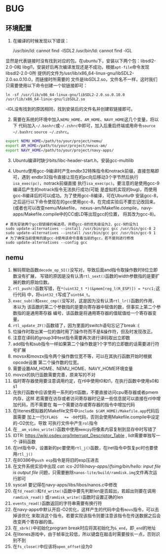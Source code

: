 # BUG

## 环境配置
1. 在编译的时候发现以下错误：

    /usr/bin/ld: cannot find -lSDL2
    /usr/bin/ld: cannot find -lGL

显然是代表链接时没有找到对应的包。在ubuntu下，安装以下两个包：libsdl2-2.0-0和
libgl1，安装好后再次编译发现还是不成功，根据`apt-file`命令发现libsdl2-2.0-0所
提供的文件为/usr/lib/x86_64-linux-gnu/libSDL2-2.0.so.0.10.0，而链接时所需要的
文件是libSDL2.so，文件名不一样，这时我们只需要使用以下命令创建一个软链接即可：
```shell
ln -sf /usr/lib/x86_64-linux-gnu/libSDL2-2.0.so.0.10.0 /usr/lib/x86_64-linux-gnu/libSDL2.so
```
-lGL没有找到的原因相同，找到安装后的文件名并创建软链接即可。

2. 需要在系统的环境中加入`NEMU_HOME`、`AM_HOME`、`NAVY_HOME`这几个变量，将以下
代码加入`~/.bashrc`或`~/.zshrc`中即可，加入后重启终端或用命令`source ~/.bashrc`
`source ~/.zshrc`。
```bash
export NEMU_HOME=/path/to/your/project/nemu/
export AM_HOME=/path/to/your/project/nexus-am/
export NAVY_HOME=/path/to/your/project/navy-apps/
```

3. Ubuntu编译时缺少bits/libc-header-start.h，安装gcc-multilib

4. Ubuntu使用gcc-9编译时产生endbr32特殊指令和notrack前缀，直接忽略即可，遇到
endbr32指令直接让现在的pc向后移动3个字节然后执行`isa_exec(pc)`，notrack前缀直接
执行`isa_exec(pc)`。要注意的是使用gcc-9编译后产生的notrack指令无法执行成功(可能
是虚拟机实现的bug)，而使用gcc-8编译后的可以成功。为了使用gcc-8编译，可在Ubuntu中
安装gcc-8，之后运行以下命令使现在的gcc使用gcc-8，在完成实验后不要忘记改回来。 (或者也可以改变nemu/Makefile，
nexus-am/Makefile.compile，navy-apps/Makefile.compile中的CC或LD等出现gcc的位置，
将其改为gcc-8)。
```shell
# 首先安装两个gcc软链接的候选项，并把gcc-8的优先级设为2，gcc-9的设为1
sudo update-alternatives --install /usr/bin/gcc gcc /usr/bin/gcc-8 2
sudo update-alternatives --install /usr/bin/gcc gcc /usr/bin/gcc-9 1
# 为了确保当前使用的是gcc-8使用该命令查看当前的gcc，若不是则进行修改
sudo update-alternatives --config gcc
```

## nemu
1. 解码帮助函数`decode_op_SI()`没写对，导致后面and指令取操作数时8位立即数没有扩展，
写错的原因是没有认清`rtl_sext()`函数的width参数指的是要扩展的数的原始位数。
2. `rtl_push()`函数写错，在`*(uint32_t *)(&pmem[reg_l(R_ESP)]) = *src1;`这行代码
中，将`uint32_t`写成了`uint64_t`。
3. `exec_sub()`和`exec_cmp()`没写对，这是因为没有认清`rtl_lr()`函数的作用，本以为
该函数的第二个参数指的是要向寄存器中赋值的数，但事实上第二个参数指的是通用寄存器
编号，该函数是将通用寄存器的值赋值给一个寄存器变量。
4. `rtl_update_ZF()`函数错了，因为里面的switch语句忘记了break :(
5. 位操作时取出某一位的值时用了|操作符而不是&操作符，但及时发现改正。
6. 注意在译码的group3中test指令需要再次进行译码取出立即数
7. add指令和sub指令一样如果第二个操作数是1个字节的立即数的话需要进行符号扩展
8. movsx和movzx指令两个操作数位宽不等，可以在其执行函数开始时根据opcode设置
第二个操作数的位宽。
9. 需要设置AM_HOME、NEMU_HOME、NAVY_HOME环境变量
10. movzx的执行函数需要完善，原来写的不对
11. 临时寄存器使用要注意调用约定，在rtl中使用t0和t1，在执行函数中使用s0和s1
12. 在执行函数中应该使用一系列的rtl函数，不要直接访问cpu寄存器或者pmem内存，这样
若需要在访存或者访问寄存器时记录一些信息就可以直接在rtl中增加代码，而不需要在
每一个需要访存或寄存器的指令中增加代码
13. 在litenes模拟器的Makefile文件中`include $(AM_HOME)/Makefile.app`代码后面需要
加上一行`CFLAGS   += -O0`代码，否则会使用Makefile.compile中设定的-O2优化，导致
可执行文件中产生`rol`指令
14. 在`__am_video_write()`函数中使用`memcpy`将像素内容复制到显存中时写错了
15. IDTR: https://wiki.osdev.org/Interrupt_Descriptor_Table , lidt需要单独写一个
译码函数
16. 在int指令中，设置新的pc要使用`rtl_j()`函数，在iret指令中恢复pc时也要使用`rtl_j()`
17. 在80386中`push esp`指令是将旧的esp压进去
18. 在文件系统实验中出现 *cat: ics-2019/navy-apps//fsimg/bin/hello: input file is output file*
问题，只需要删除`nanos-lite/build/ramdisk.img`文件再次运行即可
19. syscall 要记得在navy-apps/libs/libos/nanos.c中修改
20. 在`fd_read()`和`fd_write()`函数中要先判断len是否超出，若超出则要在调用`ramdisk_read()`
或`ramdisk_write()`函数时设置正确的len
21. `events_read()`函数返回的字符串需要有换行符
22. 在navy-apps中默认开启-O2优化，这样产生的代码中会有`movs`指令，可以去掉该优化
来取消这个指令。若要实现该指令则要注意该指令在传送数据之后会改变两个寄存器的值。
23. 在`_sbrk()`中初始化program break时应将其初始化为`&_end`，即`_end`的地址
24. 在litenes游戏中，由于帧率比较低，所以键盘在敲击时需要按长一点，否则识别不到
25. 在`fs_close()`中应该将`open_offset`设为0
